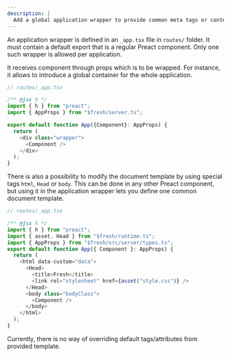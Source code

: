 ```yaml
---
description: |
  Add a global application wrapper to provide common meta tags or context for application routes.
---
```


An application wrapper is defined in an `_app.tsx` file in `routes/` folder. It must contain a default export that is a regular Preact component. Only one such wrapper is allowed per application.

It receives component through props which is to be wrapped. For instance, it allows to introduce a global container for the whole application.

```ts
// routes/_app.tsx

/** @jsx h */
import { h } from "preact";
import { AppProps } from "$fresh/server.ts";

export default function App({Component}: AppProps) {
  return (
    <div class="wrapper">
      <Component />
    </div>
  );
}
```

There is also a possibility to modify the document template by using special tags `html`, `Head` or `body`. This can be done in any other Preact component, but using it in the application wrapper lets you define one common document template.

```ts
// routes/_app.tsx

/** @jsx h */
import { h } from "preact";
import { asset, Head } from "$fresh/runtime.ts";
import { AppProps } from "$fresh/src/server/types.ts";
export default function App({ Component }: AppProps) {
  return (
    <html data-custom="data">
      <Head>
        <title>Fresh</title>
        <link rel="stylesheet" href={asset("style.css")} />
      </Head>
      <body class="bodyClass">
        <Component />
      </body>
    </html>
  );
}
```

Currently, there is no way of overriding default tags/attributes from provided template.